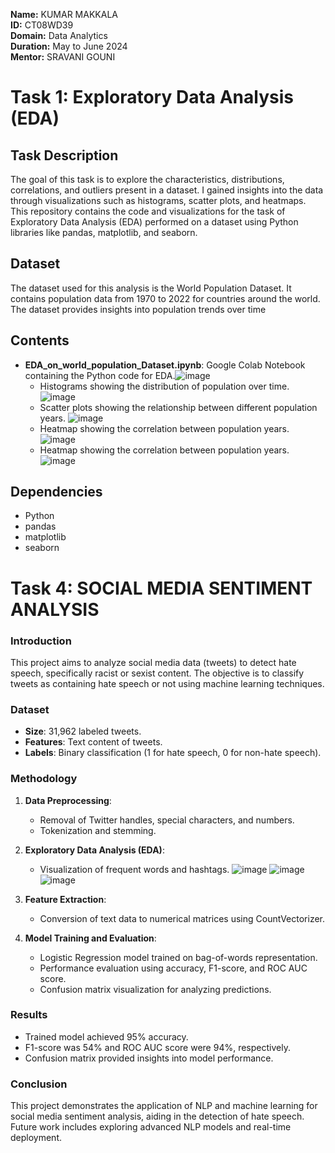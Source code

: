 **Name:** KUMAR MAKKALA  
**ID:** CT08WD39  
**Domain:** Data Analytics  
**Duration:** May to June 2024  
**Mentor:** SRAVANI GOUNI


# Task 1: Exploratory Data Analysis (EDA)

## Task Description
The goal of this task is to explore the characteristics, distributions, correlations, and outliers present in a dataset. I gained insights into the data through visualizations such as histograms, scatter plots, and heatmaps. This repository contains the code and visualizations for the task of Exploratory Data Analysis (EDA) performed on a dataset using Python libraries like pandas, matplotlib, and seaborn.

## Dataset
The dataset used for this analysis is the World Population Dataset. It contains population data from 1970 to 2022 for countries around the world. The dataset provides insights into population trends over time

## Contents
- **EDA_on_world_population_Dataset.ipynb**: Google Colab Notebook containing the Python code for EDA.![image](https://github.com/Makkala-Kumar/COD-Internship-Tasks/assets/136322019/75d0836c-587a-4166-a174-094551b1616a)
  - Histograms showing the distribution of population over time. ![image](https://github.com/Makkala-Kumar/COD-Internship-Tasks/assets/136322019/eba80000-718f-43f1-af75-10d3c58e95b8)
  - Scatter plots showing the relationship between different population years. ![image](https://github.com/Makkala-Kumar/COD-Internship-Tasks/assets/136322019/43e76354-c187-4ee6-9f3b-5a44bf22937a)
  - Heatmap showing the correlation between population years. ![image](https://github.com/Makkala-Kumar/COD-Internship-Tasks/assets/136322019/5a06c94b-4991-4540-839c-9b04e75dd06e)
  - Heatmap showing the correlation between population years. ![image](https://github.com/Makkala-Kumar/COD-Internship-Tasks/assets/136322019/72bf6fc9-cfb2-492b-95f0-cd0e833cd148)

## Dependencies
- Python
- pandas
- matplotlib
- seaborn


# Task 4: SOCIAL MEDIA SENTIMENT ANALYSIS
### Introduction
This project aims to analyze social media data (tweets) to detect hate speech, specifically racist or sexist content. The objective is to classify tweets as containing hate speech or not using machine learning techniques.

### Dataset
- **Size**: 31,962 labeled tweets.
- **Features**: Text content of tweets.
- **Labels**: Binary classification (1 for hate speech, 0 for non-hate speech).

### Methodology
1. **Data Preprocessing**: 
   - Removal of Twitter handles, special characters, and numbers.
   - Tokenization and stemming.
   
2. **Exploratory Data Analysis (EDA)**:
   - Visualization of frequent words and hashtags.
      ![image](https://github.com/Makkala-Kumar/COD-Internship-Tasks/assets/136322019/8a4b751c-d860-4774-8110-2a3a77f639b0) ![image](https://github.com/Makkala-Kumar/COD-Internship-Tasks/assets/136322019/66d96e2e-4bd6-46bf-acab-51af7b00305c) ![image](https://github.com/Makkala-Kumar/COD-Internship-Tasks/assets/136322019/0c36e1a8-e179-40b3-a6b3-49918b632367)
     
3. **Feature Extraction**:
   - Conversion of text data to numerical matrices using CountVectorizer.


4. **Model Training and Evaluation**:
   - Logistic Regression model trained on bag-of-words representation.
   - Performance evaluation using accuracy, F1-score, and ROC AUC score.
   - Confusion matrix visualization for analyzing predictions.

### Results
- Trained model achieved 95% accuracy.
- F1-score was 54% and ROC AUC score were 94%, respectively.
- Confusion matrix provided insights into model performance.

### Conclusion
This project demonstrates the application of NLP and machine learning for social media sentiment analysis, aiding in the detection of hate speech. Future work includes exploring advanced NLP models and real-time deployment.
